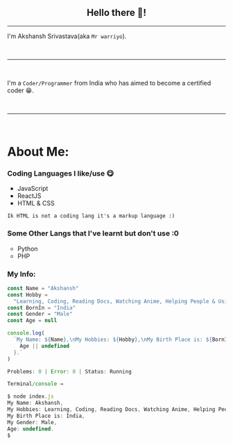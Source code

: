  <center> <h2> Hello there 👋! </h2> </center>

<hr>

I'm Akshansh Srivastava(aka `Mr warriyo`).

<br />
<hr />
<br />

I'm a `Coder/Programmer` from India who has aimed to become a certified coder 😁.

<br />
<hr />
<br />

# About Me:

### Coding Languages I like/use 😋
<ul style="list-style-type: square">
<li> JavaScript </li>
<li> ReactJS </li>
<li> HTML & CSS </li>
</ul>

`Ik HTML is not a coding lang it's a markup language :)`

### Some Other Langs that I've learnt but don't use :0
<ul style="list-style-type: circle">
<li> Python </li>
<li> PHP </li>
</ul>

### My Info:
```js
const Name = "Akshansh"
const Hobby =
  "Learning, Coding, Reading Docs, Watching Anime, Helping People & Using Instagram"
const BornIn = "India"
const Gender = "Male"
const Age = null

console.log(
  `My Name: ${Name},\nMy Hobbies: ${Hobby},\nMy Birth Place is: ${BornIn},\nMy Gender: ${Gender},\nAge: ${
    Age || undefined
  }.`
)

Problems: 0 | Error: 0 | Status: Running

Terminal/console →

$ node index.js
My Name: Akshansh,
My Hobbies: Learning, Coding, Reading Docs, Watching Anime, Helping People & Using Instagram,
My Birth Place is: India,
My Gender: Male,
Age: undefined.
$
```










